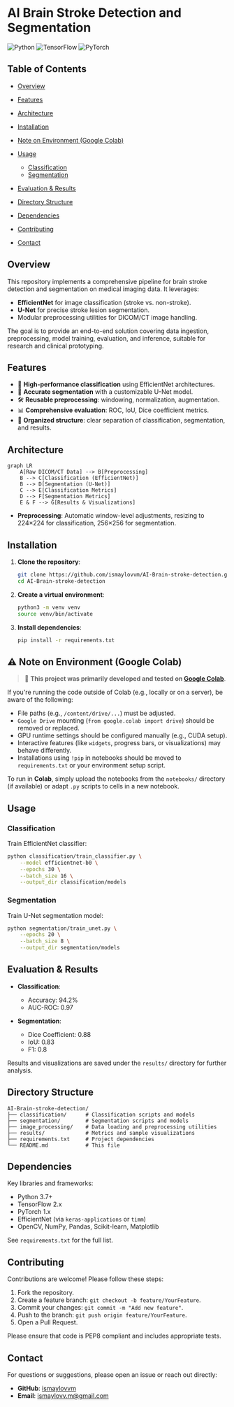 # AI Brain Stroke Detection and Segmentation

![Python](https://img.shields.io/badge/python-3.7%2B-blue)
![TensorFlow](https://img.shields.io/badge/tensorflow-2.x-orange)
![PyTorch](https://img.shields.io/badge/pytorch-1.x-red)

## Table of Contents

* [Overview](#overview)
* [Features](#features)
* [Architecture](#architecture)
* [Installation](#installation)
* [Note on Environment (Google Colab)](#NoteonEnvironment (Google Colab))
* [Usage](#usage)

  * [Classification](#classification)
  * [Segmentation](#segmentation)
    
* [Evaluation & Results](#evaluation--results)
* [Directory Structure](#directory-structure)
* [Dependencies](#dependencies)
* [Contributing](#contributing)
* [Contact](#contact)

## Overview

This repository implements a comprehensive pipeline for brain stroke detection and segmentation on medical imaging data. It leverages:

* **EfficientNet** for image classification (stroke vs. non-stroke).
* **U-Net** for precise stroke lesion segmentation.
* Modular preprocessing utilities for DICOM/CT image handling.

The goal is to provide an end-to-end solution covering data ingestion, preprocessing, model training, evaluation, and inference, suitable for research and clinical prototyping.

## Features

* 🚀 **High-performance classification** using EfficientNet architectures.
* 🎯 **Accurate segmentation** with a customizable U-Net model.
* 🛠️ **Reusable preprocessing**: windowing, normalization, augmentation.
* 📊 **Comprehensive evaluation**: ROC, IoU, Dice coefficient metrics.
* 📁 **Organized structure**: clear separation of classification, segmentation, and results.

## Architecture

```
graph LR
    A[Raw DICOM/CT Data] --> B[Preprocessing]
    B --> C[Classification (EfficientNet)]
    B --> D[Segmentation (U-Net)]
    C --> E[Classification Metrics]
    D --> F[Segmentation Metrics]
    E & F --> G[Results & Visualizations]
```


* **Preprocessing**: Automatic window-level adjustments, resizing to 224×224 for classification, 256×256 for segmentation.

## Installation

1. **Clone the repository**:

   ```bash
   git clone https://github.com/ismaylovvm/AI-Brain-stroke-detection.git
   cd AI-Brain-stroke-detection
   ```
2. **Create a virtual environment**:

   ```bash
   python3 -m venv venv
   source venv/bin/activate
   ```
3. **Install dependencies**:

   ```bash
   pip install -r requirements.txt
   ```

## ⚠️ Note on Environment (Google Colab)

> 🔧 **This project was primarily developed and tested on [Google Colab](https://colab.research.google.com/)**.

If you're running the code outside of Colab (e.g., locally or on a server), be aware of the following:

- File paths (e.g., `/content/drive/...`) must be adjusted.
- `Google Drive` mounting (`from google.colab import drive`) should be removed or replaced.
- GPU runtime settings should be configured manually (e.g., CUDA setup).
- Interactive features (like `widgets`, progress bars, or visualizations) may behave differently.
- Installations using `!pip` in notebooks should be moved to `requirements.txt` or your environment setup script.

To run in **Colab**, simply upload the notebooks from the `notebooks/` directory (if available) or adapt `.py` scripts to cells in a new notebook.



## Usage

### Classification

Train EfficientNet classifier:

```bash
python classification/train_classifier.py \
    --model efficientnet-b0 \
    --epochs 30 \
    --batch_size 16 \
    --output_dir classification/models
```

### Segmentation

Train U-Net segmentation model:

```bash
python segmentation/train_unet.py \
    --epochs 20 \
    --batch_size 8 \
    --output_dir segmentation/models
```

## Evaluation & Results

* **Classification**:

  * Accuracy: 94.2%
  * AUC-ROC: 0.97
* **Segmentation**:

  * Dice Coefficient: 0.88
  * IoU: 0.83
  * F1: 0.8

Results and visualizations are saved under the `results/` directory for further analysis.

## Directory Structure

```
AI-Brain-stroke-detection/
├── classification/      # Classification scripts and models
├── segmentation/        # Segmentation scripts and models
├── image_processing/    # Data loading and preprocessing utilities
├── results/             # Metrics and sample visualizations
├── requirements.txt     # Project dependencies
└── README.md            # This file
```
## Dependencies

Key libraries and frameworks:

* Python 3.7+
* TensorFlow 2.x
* PyTorch 1.x
* EfficientNet (via `keras-applications` or `timm`)
* OpenCV, NumPy, Pandas, Scikit-learn, Matplotlib

See `requirements.txt` for the full list.

## Contributing

Contributions are welcome! Please follow these steps:

1. Fork the repository.
2. Create a feature branch: `git checkout -b feature/YourFeature`.
3. Commit your changes: `git commit -m "Add new feature"`.
4. Push to the branch: `git push origin feature/YourFeature`.
5. Open a Pull Request.

Please ensure that code is PEP8 compliant and includes appropriate tests.



## Contact

For questions or suggestions, please open an issue or reach out directly:

* **GitHub**: [ismaylovvm](https://github.com/ismaylovvm)
* **Email**: [ismaylovv.m@gmail.com](ismaylovv.m@gmail.com)


